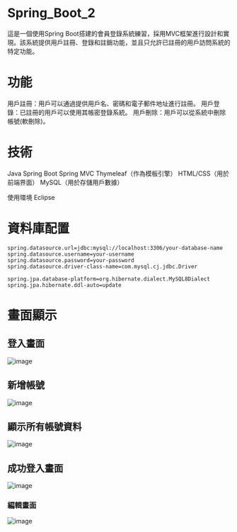# Spring_Boot_2

這是一個使用Spring Boot搭建的會員登錄系統練習，採用MVC框架進行設計和實現。該系統提供用戶註冊、登錄和註銷功能，並且只允許已註冊的用戶訪問系統的特定功能。

# 功能
用戶註冊：用戶可以通過提供用戶名、密碼和電子郵件地址進行註冊。
用戶登錄：已註冊的用戶可以使用其帳密登錄系統。
用戶刪除：用戶可以從系統中刪除帳號(軟刪除)。

# 技術
Java
Spring Boot
Spring MVC
Thymeleaf（作為模板引擎）
HTML/CSS（用於前端界面）
MySQL（用於存儲用戶數據）

使用環境
Eclipse

# 資料庫配置

```
spring.datasource.url=jdbc:mysql://localhost:3306/your-database-name
spring.datasource.username=your-username
spring.datasource.password=your-password
spring.datasource.driver-class-name=com.mysql.cj.jdbc.Driver

spring.jpa.database-platform=org.hibernate.dialect.MySQL8Dialect
spring.jpa.hibernate.ddl-auto=update
```

# 畫面顯示

## 登入畫面
![image](https://github.com/kacipark1234/Spring_Boot_2/assets/93324400/f84b21ea-1c7f-459b-9f0e-32773dda24bd)

## 新增帳號
![image](https://github.com/kacipark1234/Spring_Boot_2/assets/93324400/95633fdb-ace7-4c4d-b71d-5816d2aa3ca5)

## 顯示所有帳號資料
![image](https://github.com/kacipark1234/Spring_Boot_2/assets/93324400/c9b03c6f-5a58-4756-a519-9ca3448f456d)

## 成功登入畫面
![image](https://github.com/kacipark1234/Spring_Boot_2/assets/93324400/3a7ffc9a-151e-4084-9418-d172def32db2)

### 編輯畫面
![image](https://github.com/kacipark1234/Spring_Boot_2/assets/93324400/df78cad0-6722-4e39-9874-73b86e93cabe)

